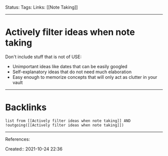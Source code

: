 Status: 
Tags: 
Links: [[Note Taking]]
___
# Actively filter ideas when note taking
Don't include stuff that is not of USE:
- Unimportant ideas like dates that can be easily googled
- Self-explanatory ideas that do not need much elaboration
- Easy enough to memorize concepts that will only act as clutter in your vault 

___
# Backlinks
```dataview
list from [[Actively filter ideas when note taking]] AND !outgoing([[Actively filter ideas when note taking]])
```
___
References:

Created:: 2021-10-24 22:36
